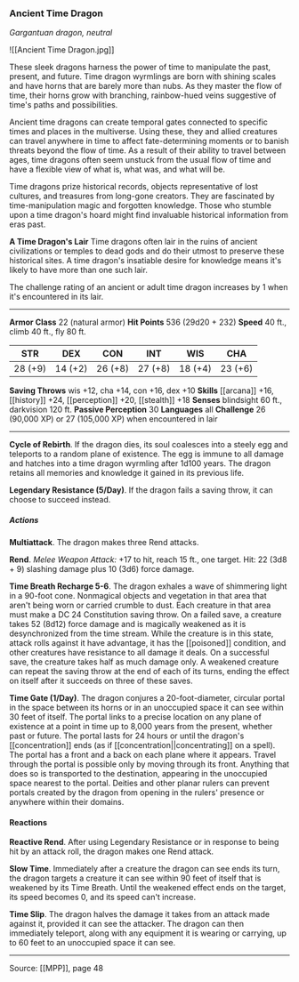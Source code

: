 ### Ancient Time Dragon
_Gargantuan dragon, neutral_

![[Ancient Time Dragon.jpg]]

These sleek dragons harness the power of time to manipulate the past, present, and future. Time dragon wyrmlings are born with shining scales and have horns that are barely more than nubs. As they master the flow of time, their horns grow with branching, rainbow-hued veins suggestive of time's paths and possibilities.

Ancient time dragons can create temporal gates connected to specific times and places in the multiverse. Using these, they and allied creatures can travel anywhere in time to affect fate-determining moments or to banish threats beyond the flow of time. As a result of their ability to travel between ages, time dragons often seem unstuck from the usual flow of time and have a flexible view of what is, what was, and what will be.

Time dragons prize historical records, objects representative of lost cultures, and treasures from long-gone creators. They are fascinated by time-manipulation magic and forgotten knowledge. Those who stumble upon a time dragon's hoard might find invaluable historical information from eras past.


**A Time Dragon's Lair** Time dragons often lair in the ruins of ancient civilizations or temples to dead gods and do their utmost to preserve these historical sites. A time dragon's insatiable desire for knowledge means it's likely to have more than one such lair.

The challenge rating of an ancient or adult time dragon increases by 1 when it's encountered in its lair.





---

**Armor Class** 22 (natural armor)
**Hit Points** 536 (29d20 + 232)
**Speed** 40 ft., climb 40 ft., fly 80 ft.

| STR     | DEX     | CON     | INT     | WIS     | CHA     |
|---------|---------|---------|---------|---------|---------|
| 28 (+9) | 14 (+2) | 26 (+8) | 27 (+8) | 18 (+4) | 23 (+6) |

**Saving Throws** wis +12, cha +14, con +16, dex +10
**Skills** [[arcana]] +16, [[history]] +24, [[perception]] +20, [[stealth]] +18
**Senses** blindsight 60 ft., darkvision 120 ft.
**Passive Perception** 30
**Languages** all
**Challenge** 26 (90,000 XP) or 27 (105,000 XP) when encountered in lair

---

**Cycle of Rebirth**. If the dragon dies, its soul coalesces into a steely egg and teleports to a random plane of existence. The egg is immune to all damage and hatches into a time dragon wyrmling after 1d100 years. The dragon retains all memories and knowledge it gained in its previous life.

**Legendary Resistance (5/Day)**. If the dragon fails a saving throw, it can choose to succeed instead.

##### Actions
**Multiattack**. The dragon makes three Rend attacks.

**Rend**. _Melee Weapon Attack:_ +17 to hit, reach 15 ft., one target. Hit: 22 (3d8 + 9) slashing damage plus 10 (3d6) force damage.

**Time Breath Recharge 5-6**. The dragon exhales a wave of shimmering light in a 90-foot cone. Nonmagical objects and vegetation in that area that aren't being worn or carried crumble to dust. Each creature in that area must make a DC 24 Constitution saving throw. On a failed save, a creature takes 52 (8d12) force damage and is magically weakened as it is desynchronized from the time stream. While the creature is in this state, attack rolls against it have advantage, it has the [[poisoned]] condition, and other creatures have resistance to all damage it deals. On a successful save, the creature takes half as much damage only. A weakened creature can repeat the saving throw at the end of each of its turns, ending the effect on itself after it succeeds on three of these saves.

**Time Gate (1/Day)**. The dragon conjures a 20-foot-diameter, circular portal in the space between its horns or in an unoccupied space it can see within 30 feet of itself. The portal links to a precise location on any plane of existence at a point in time up to 8,000 years from the present, whether past or future. The portal lasts for 24 hours or until the dragon's [[concentration]] ends (as if [[concentration||concentrating]] on a spell). The portal has a front and a back on each plane where it appears. Travel through the portal is possible only by moving through its front. Anything that does so is transported to the destination, appearing in the unoccupied space nearest to the portal. Deities and other planar rulers can prevent portals created by the dragon from opening in the rulers' presence or anywhere within their domains.

#### Reactions
**Reactive Rend**. After using Legendary Resistance or in response to being hit by an attack roll, the dragon makes one Rend attack.

**Slow Time**. Immediately after a creature the dragon can see ends its turn, the dragon targets a creature it can see within 90 feet of itself that is weakened by its Time Breath. Until the weakened effect ends on the target, its speed becomes 0, and its speed can't increase.

**Time Slip**. The dragon halves the damage it takes from an attack made against it, provided it can see the attacker. The dragon can then immediately teleport, along with any equipment it is wearing or carrying, up to 60 feet to an unoccupied space it can see.


---

Source: [[MPP]], page 48